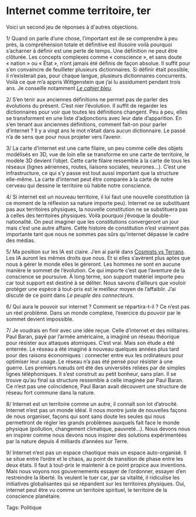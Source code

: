 # Internet comme territoire, ter

Voici un second jeu de réponses à d'autres objections. 

1/ Quand on parle d’une chose, l’important est de se comprendre à peu près, la compréhension totale et définitive est illusoire voilà pourquoi s’acharner à définir est une perte de temps. Une définition ne peut être clôturée. Les concepts complexes comme « conscience », et sans doute « nation » ou « État », n’ont jamais été définis de façon absolue. Il suffit pour s’en convaincre de feuilleter plusieurs dictionnaires. Si définir était possible, il n’existerait pas, pour chaque langue, plusieurs dictionnaires concurrents. Voilà ce que m’a appris Wittgenstein que j’ai lu assidument pendant trois ans. Je conseille notamment [*Le cahier bleu*](http://www.amazon.fr/gp/product/2070772438/402-5334915-1934535?v=glance&n=301061).<span id="more-162"></span>

2/ S’en tenir aux anciennes définitions ne permet pas de parler des évolutions du présent. C’est nier l’évolution. Il suffit de regarder les dictionnaires pour voir que toutes les définitions changent. Peu à peu, elles se transforment en une liste d’adjonctions avec leur date d’apparition. En s’en tenant aux anciennes définitions, comment fait-on pour parler d’internet ? Il y a vingt ans le mot n’était dans aucun dictionnaire. Le passé n’a de sens que pour nous projeter vers l’avenir.

3/ La carte d’internet est une carte filaire, un peu comme celle des objets modélisés en 3D, vue de loin elle se transforme en une carte de territoire, le modèle 3D devient l’objet. Cette carte filaire ressemble à la carte de tous les réseaux (lignes aériennes, routes, liaisons sociales, neurones…). C’est une infrastructure, ce qui s’y passe est tout aussi important que la structure elle-même. La carte d’internet peut être comparée à la carte de notre cerveau qui dessine le territoire où habite notre conscience.

4/ Si internet est un nouveau territoire, il lui faut une nouvelle constitution (à ce moment de la réflexion sa nature importe peu). Internet ne se substituant pas aux territoires physiques, la nouvelle constitution ne se substituera pas à celles des territoires physiques. Voilà pourquoi j’évoque la double-nationalité. On peut imaginer que les constitutions convergeront un jour mais c’est une autre affaire. Cette histoire de constitution n’est vraiment pas importante tant que nous ne sommes pas sûrs qu’internet dépasse le cadre des médias.

5/ Ma position sur les IA est claire. J’en ai parlé dans [Cosmists vs Terrans](http://blog.tcrouzet.com/2006/06/09/cosmists-vs-terrans/). Les IA auront les mêmes droits que nous. Et si elles s’avèrent plus aptes que nous à gérer le monde elles le gèreront. Les hommes ne sont en aucune manière le sommet de l’évolution. Ce qui importe c’est que l’aventure de la conscience se poursuive. À long terme, son support matériel importe peu car tout support est destiné à se déliter. Nous savons d’ailleurs que vouloir protéger une espèce à tout-prix est le meilleur moyen de l’affaiblir. J’ai discuté de ce point dans *Le peuple des connecteurs*.

6/ Qui aura le pouvoir sur internet ? Comment se répartira-t-il ? Ce n’est pas un réel problème. Dans un monde complexe, l’exercice du pouvoir par le sommet devient impossible.

7/ Je voudrais en finir avec une idée reçue. Celle d’internet et des militaires. Paul Baran, payé par l’armée américaine, a imaginé un réseau théorique pour résister aux attaques atomiques. C’est vrai. Mais son étude a été enterrée. Le réseau a été imaginé à nouveau quelques années plus tard pour des raisons économiques : connecter entre eux les ordinateurs pour optimiser leur usage. Le réseau n’a pas été pensé pour résister à une guerre. Les premiers nœuds ont été des universités reliées par de simples lignes téléphoniques. Il s’est construit au petit bonheur, sans plan. Il se trouve qu’au final sa structure ressemble à celle imaginée par Paul Baran. Ce n’est pas une coïncidence, Paul Baran avait découvert une structure de réseau fort commune dans la nature.

8/ Internet est un territoire comme un autre, il connaît son lot d’atrocité. Internet n’est pas un monde idéal. Il nous montre juste de nouvelles façons de nous organiser, façons qui sont sans doute les seules qui nous permettront de régler les grands problèmes auxquels fait face le monde physique (pollution, changement climatique, pauvreté…). Nous devons nous en inspirer comme nous devons nous inspirer des solutions expérimentées par la nature depuis 4 milliards d’années sur Terre.

9/ Internet n’est pas un espace chaotique mais un espace auto-organisé. Il se situe entre l’ordre et le chaos, au point de transition de phase entre les deux états. Il faut à tout-prix le maintenir à ce point propice aux inventions. Mais nous voyons nos gouvernements essayer de l’ordonner, essayer d’en restreindre la liberté. Ils veulent le tuer car, par sa vitalité, il ridiculise les initiatives globalisantes qui se répandent sur les territoires physiques. Oui, internet peut être vu comme un territoire spirituel, le territoire de la conscience planétaire.

Tags: Politique